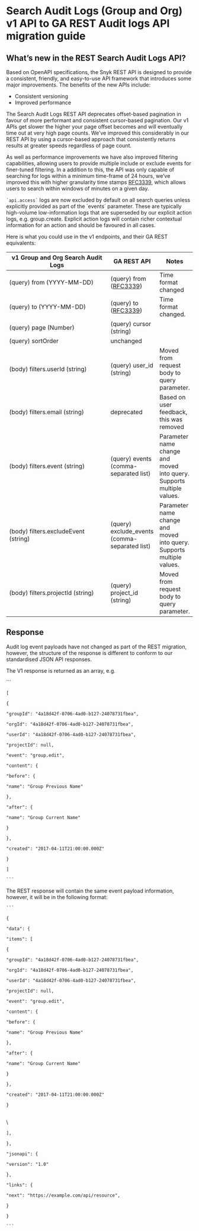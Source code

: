 # Search Audit Logs (Group and Org) v1 API to GA REST Audit logs API migration guide

## What’s new in the REST Search Audit Logs API?

Based on OpenAPI specifications, the Snyk REST API is designed to provide a consistent, friendly, and easy-to-use API framework that introduces some major improvements. The benefits of the new APIs include:

* Consistent versioning
* Improved performance

The Search Audit Logs REST API deprecates offset-based pagination in favour of more performant and consistent cursor-based pagination. Our v1 APIs get slower the higher your page offset becomes and will eventually time out at very high page counts. We’ve improved this considerably in our REST API by using a cursor-based approach that consistently returns results at greater speeds regardless of page count.

As well as performance improvements we have also improved filtering capabilities, allowing users to provide multiple include or exclude events for finer-tuned filtering. In a addition to this, the API was only capable of searching for logs within a minimum time-frame of 24 hours, we’ve improved this with higher granularity time stamps [RFC3339](https://datatracker.ietf.org/doc/html/rfc3339), which allows users to search within windows of minutes on a given day.

`` `api.access` `` logs are now excluded by default on all search queries unless explicitly provided as part of the \`events\` parameter. These are typically high-volume low-information logs that are superseded by our explicit action logs, e.g. group.create. Explicit action logs will contain richer contextual information for an action and should be favoured in all cases.

Here is what you could use in the v1 endpoints, and their GA REST equivalents:

<table><thead><tr><th width="324">v1 Group and Org Search Audit Logs</th><th>GA REST API</th><th>Notes</th></tr></thead><tbody><tr><td>(query) from (YYYY-MM-DD)</td><td>(query) from (<a href="https://datatracker.ietf.org/doc/html/rfc3339">RFC3339</a>)</td><td>Time format changed</td></tr><tr><td>(query) to (YYYY-MM-DD)</td><td>(query) to (<a href="https://datatracker.ietf.org/doc/html/rfc3339">RFC3339</a>)</td><td>Time format changed.</td></tr><tr><td>(query) page (Number)</td><td>(query) cursor (string)</td><td></td></tr><tr><td>(query) sortOrder</td><td>unchanged</td><td></td></tr><tr><td>(body) filters.userId (string)</td><td>(query) user_id (string)</td><td>Moved from request body to query parameter.</td></tr><tr><td>(body) filters.email (string)</td><td>deprecated</td><td>Based on user feedback, this was removed</td></tr><tr><td>(body) filters.event (string)</td><td>(query) events (comma-separated list)</td><td>Parameter name change and moved into query. Supports multiple values.</td></tr><tr><td>(body) filters.excludeEvent (string)</td><td>(query) exclude_events (comma-separated list)</td><td>Parameter name change and moved into query. Supports multiple values.</td></tr><tr><td>(body) filters.projectId (string)</td><td>(query) project_id (string)</td><td>Moved from request body to query parameter.</td></tr></tbody></table>

## Response

Audit log event payloads have not changed as part of the REST migration, however, the structure of the response is different to conform to our standardised JSON API responses.

The V1 response is returned as an array, e.g.

\`\`\`

`[`

`{`

`"groupId": "4a18d42f-0706-4ad0-b127-24078731fbea",`

`"orgId": "4a18d42f-0706-4ad0-b127-24078731fbea",`

`"userId": "4a18d42f-0706-4ad0-b127-24078731fbea",`

`"projectId": null,`

`"event": "group.edit",`

`"content": {`

`"before": {`

`"name": "Group Previous Name"`

`},`

`"after": {`

`"name": "Group Current Name"`

`}`

`},`

`"created": "2017-04-11T21:00:00.000Z"`

`}`

`]`

` ``` `

The REST response will contain the same event payload information, however, it will be in the following format:

` ``` `

`{`

`"data": {`

`"items": [`

`{`

`"groupId": "4a18d42f-0706-4ad0-b127-24078731fbea",`

`"orgId": "4a18d42f-0706-4ad0-b127-24078731fbea",`

`"userId": "4a18d42f-0706-4ad0-b127-24078731fbea",`

`"projectId": null,`

`"event": "group.edit",`

`"content": {`

`"before": {`

`"name": "Group Previous Name"`

`},`

`"after": {`

`"name": "Group Current Name"`

`}`

`},`

`"created": "2017-04-11T21:00:00.000Z"`

`}`

\
\\

`],`

`},`

`"jsonapi": {`

`"version": "1.0"`

`},`

`"links": {`

`"next": "https://example.com/api/resource",`

`}`

`}`

` ``` `
